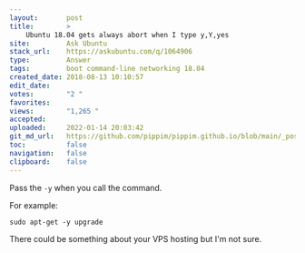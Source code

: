 ```yaml
---
layout:       post
title:        >
    Ubuntu 18.04 gets always abort when I type y,Y,yes
site:         Ask Ubuntu
stack_url:    https://askubuntu.com/q/1064906
type:         Answer
tags:         boot command-line networking 18.04
created_date: 2018-08-13 10:10:57
edit_date:    
votes:        "2 "
favorites:    
views:        "1,265 "
accepted:     
uploaded:     2022-01-14 20:03:42
git_md_url:   https://github.com/pippim/pippim.github.io/blob/main/_posts/2018/2018-08-13-Ubuntu-18.04-gets-always-abort-when-I-type-y^Y^yes.md
toc:          false
navigation:   false
clipboard:    false
---
```


Pass the `-y` when you call the command.

For example:

``` 
sudo apt-get -y upgrade

```

There could be something about your VPS hosting but I'm not sure.

